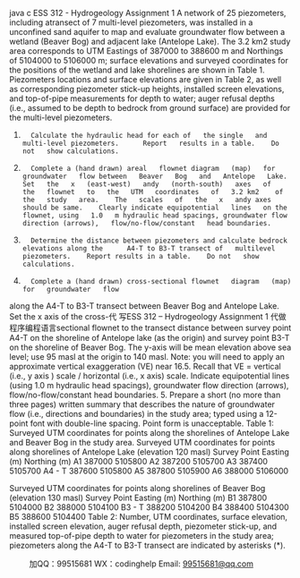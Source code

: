 java c
ESS   312 - Hydrogeology   Assignment   1
A   network   of   25 piezometers, including   atransect   of   7 multi-level   piezometers, was   installed in a unconfined sand aquifer to map and   evaluate   groundwater   flow between   a wetland   (Beaver Bog) and adjacent lake (Antelope Lake).    The   3.2   km2    study   area   corresponds to UTM   Eastings of   387000 to 388600 m and Northings of   5104000 to 5106000 m;   surface   elevations   and   surveyed coordinates for the positions of   the wetland and lake   shorelines   are   shown in   Table   1.   Piezometers locations and surface elevations are given   in   Table   2,   as well   as   corresponding   piezometer stick-up heights, installed screen elevations, and top-of-pipe measurements   for   depth   to water; auger refusal depths (i.e., assumed to be   depth to bedrock   from   ground   surface)   are   provided for the multi-level piezometers.
1.       Calculate the hydraulic head for each of   the single   and multi-level piezometers.      Report   results in a table.    Do not   show calculations.
2.       Complete a (hand drawn) areal   flownet diagram   (map)   for   groundwater   flow between   Beaver   Bog   and   Antelope   Lake.    Set   the   x   (east-west)   andy   (north-south)   axes   of   the   flownet   to   the   UTM   coordinates   of   3.2 km2    of   the   study   area.    The   scales   of   the   x   andy axes should be same.    Clearly indicate equipotential   lines   on the   flownet, using   1.0   m hydraulic head spacings, groundwater flow direction (arrows),   flow/no-flow/constant   head boundaries.
3.       Determine the distance between piezometers and calculate bedrock elevations along the      A4-T to B3-T transect of   multilevel piezometers.    Report results in a table.    Do not   show calculations.
4.       Complete a (hand drawn) cross-sectional flownet   diagram   (map)   for   groundwater   flow
along the A4-T to B3-T transect between Beaver Bog and Antelope Lake.      Set the x axis   of   the   cross-代 写ESS 312 – Hydrogeology Assignment 1
代做程序编程语言sectional   flownet   to   the   transect   distance   between   survey   point   A4-T   on   the shoreline of   Antelope lake (as the origin) and survey point   B3-T   on   the   shoreline   of   Beaver Bog.    The y-axis will be mean elevation above sea level;   use   95   masl   at   the   origin      to   140 masl.    Note: you will need to apply an approximate vertical exaggeration   (VE) near   16.5.    Recall that   VE = vertical (i.e., y axis ) scale /   horizontal   (i.e.,   x   axis)   scale.      Indicate      equipotential lines (using   1.0 m hydraulic head spacings), groundwater flow   direction   (arrows), flow/no-flow/constant head boundaries.
5.       Prepare a short (no more than three pages) written   summary that   describes the   nature   of   groundwater flow (i.e., directions and boundaries) in the   study   area; typed using   a   12-point font with double-line spacing.    Point form   is unacceptable.
Table   1:    Surveyed UTM coordinates for   points along the   shorelines   of   Antelope Lake   and Beaver Bog in the   study   area.
Surveyed   UTM   coordinates for   points along shorelines of Antelope   Lake
(elevation   120   masl)
Survey   Point
Easting   (m)
Northing   (m)
A1
387000
5105800
A2
387200
5105700
A3
387400
5105700
A4   - T
387600
5105800
A5
387800
5105900
A6
388000
5106000
   
Surveyed   UTM   coordinates for   points along shorelines of   Beaver   Bog
(elevation   130   masl)
Survey   Point
Easting   (m)
Northing   (m)
B1
387800
5104000
B2
388000
5104100
B3   - T
388200
5104200
B4
388400
5104300
B5
388600
5104400
Table 2:    Number, UTM coordinates, surface elevation, installed screen   elevation,   auger refusal depth, piezometer stick-up, and measured top-of-pipe depth to water for piezometers in the   study area; piezometers along the A4-T to B3-T transect are indicated by asterisks   (*).

   

         
加QQ：99515681  WX：codinghelp  Email: 99515681@qq.com
